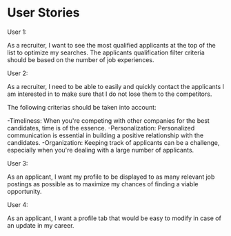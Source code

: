 <h1> User Stories </h1>

<p>User 1:

As a recruiter, I want to see the most qualified applicants at the top of the list to optimize my searches. 
The applicants qualification filter criteria should be based on the number of job experiences. 

User 2:

As a recruiter, I need to be able to easily and quickly contact the applicants I am interested in to make sure that I do not lose them to the competitors.

The following criterias should be taken into account:

-Timeliness: When you're competing with other companies for the best candidates, time is of the essence.
-Personalization: Personalized communication is essential in building a positive relationship with the candidates.
-Organization: Keeping track of applicants can be a challenge, especially when you're dealing with a large number of applicants.

User 3:

As an applicant, I want my profile to be displayed to as many relevant job postings as possible as to maximize my chances of finding a viable opportunity.

User 4:

As an applicant, I want a profile tab that would be easy to modify in case of an update in my career.</p>
